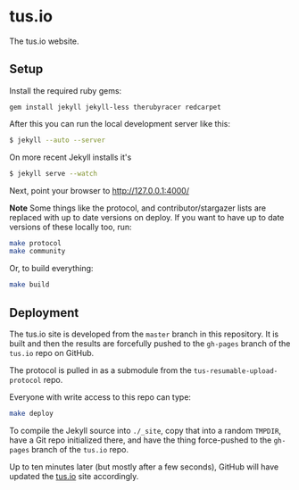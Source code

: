 # tus.io

The tus.io website.

## Setup

Install the required ruby gems:

```
gem install jekyll jekyll-less therubyracer redcarpet
```

After this you can run the local development server like this:

```bash
$ jekyll --auto --server
```

On more recent Jekyll installs it's

```bash
$ jekyll serve --watch
```

Next, point your browser to http://127.0.0.1:4000/

**Note** Some things like the protocol, and contributor/stargazer lists are replaced with up to date versions on deploy.
If you want to have up to date versions of these locally too, run:

```bash
make protocol
make community
```

Or, to build everything:

```bash
make build
```

## Deployment

The tus.io site is developed from the `master` branch in this repository.
It is built and then the results are forcefully pushed to the `gh-pages` branch of the `tus.io` repo on GitHub.

The protocol is pulled in as a submodule from the `tus-resumable-upload-protocol` repo.

Everyone with write access to this repo can type:

```bash
make deploy
```

To compile the Jekyll source into `./_site`, copy that into a random `TMPDIR`,
have a Git repo initialized there, and have the thing force-pushed to the `gh-pages` branch of the `tus.io` repo.

Up to ten minutes later (but mostly after a few seconds), GitHub will have updated the [tus.io](http://tus.io) site accordingly.
